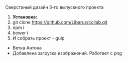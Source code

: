 <p>Сверстаный дизайн 3-го выпускного проекта</p>

<ol>
    <li><strong>Установка:</strong></li>
    <li>git clone <a href="https://github.com/Libarus/collab.git">https://github.com/Libarus/collab.git</a></li>
    <li>npm i</li>
    <li>bower i</li>
    <li>И собрать проект - gulp</li>
</ol>

<ul>
    <li>Ветка Антона</li>
    <li>Добавлена загрузка изображений. Работает с png</li>    
</ul>
